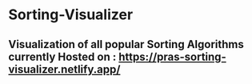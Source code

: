 # Sorting-Visualizer
## Visualization of all popular Sorting Algorithms currently Hosted on : https://pras-sorting-visualizer.netlify.app/
